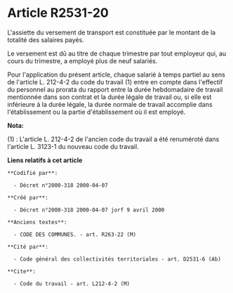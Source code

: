 # Article R2531-20

L'assiette du versement de transport est constituée par le montant de la totalité des salaires payés.

Le versement est dû au titre de chaque trimestre par tout employeur qui, au cours du trimestre, a employé plus de neuf
salariés.

Pour l'application du présent article, chaque salarié à temps partiel au sens de l'article L. 212-4-2 du code du travail (1)
entre en compte dans l'effectif du personnel au prorata du rapport entre la durée hebdomadaire de travail mentionnée dans son
contrat et la durée légale de travail ou, si elle est inférieure à la durée légale, la durée normale de travail accomplie
dans l'établissement ou la partie d'établissement où il est employé.

**Nota:**

(1) :   L'article L. 212-4-2 de l'ancien code du travail a été renuméroté dans l'article L. 3123-1 du nouveau code du
travail.

**Liens relatifs à cet article**

	**Codifié par**:

	  - Décret n°2000-318 2000-04-07

	**Créé par**:

	  - Décret n°2000-318 2000-04-07 jorf 9 avril 2000

	**Anciens textes**:

	  - CODE DES COMMUNES. - art. R263-22 (M)

	**Cité par**:

	  - Code général des collectivités territoriales - art. D2531-6 (Ab)

	**Cite**:

	  - Code du travail - art. L212-4-2 (M)
